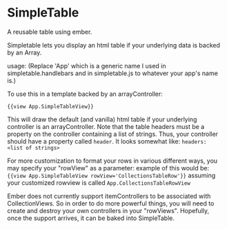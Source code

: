 SimpleTable
===========

A reusable table using ember.

Simpletable lets you display an html table if your underlying data is backed by an Array.

usage:
(Replace 'App' which is a generic name I used in simpletable.handlebars and in simpletable.js to whatever your app's name is.)

To use this in a template backed by an arrayController:

`{{view App.SimpleTableView}}`

This will draw the default (and vanilla) html table if your underlying controller is an arrayController. Note that the table headers must be a property on the controller containing a list of strings. Thus, your controller should have a property called `header`. It looks somewhat like:
`headers: <list of strings>`


For more customization to format your rows in various different ways, you may specify your "rowView" as a parameter:
example of this would be: `{{view App.SimpleTableView rowView='CollectionsTableRow'}}` assuming your customized rowview is called  `App.CollectionsTableRowView`

Ember does not currently support itemControllers to be associated with CollectionViews. So in order to do more powerful things, you will need to create and destroy your own controllers in your "rowViews". Hopefully, once the support arrives, it can be baked into SimpleTable.
